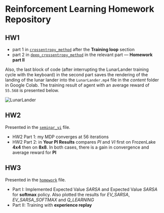 # Reinforcement Learning Homework Repository #
## HW1 ##
* part 1 in [`crossentropy_method`](https://github.com/Shilovski/RL/blob/main/crossentropy_method.ipynb) after the __Training loop__ section
* part 2 in [`deep_crossentropy_method`](https://github.com/Shilovski/RL/blob/main/deep_crossentropy_method.ipynb) in the relevant part &mdash; __Homework part II__

Also, the last block of code (after interrupting the LunarLander training cycle with the keyboard) in the second part saves the rendering of the landing of the lunar lander into the `LunarLander.mp4` file in the _content_ folder in Google Colab. 
The training result of agent with an average reward of `55.568` is presented below.

![LunarLander](https://user-images.githubusercontent.com/75098744/225776654-7c0dbc05-8cac-49ef-bda2-ddb4656a4ddb.gif)


## HW2 ##
Presented in the [`seminar_vi`](https://github.com/Shilovski/RL/blob/main/seminar_vi.ipynb) file.

* HW2 Part 1: my MDP converges at 56 iterations
* HW2 Part 2: in __Your PI Results__ compares _PI_ and _VI_ first on FrozenLake __4x4__ then on __8x8__. In both cases, there is a gain in convergence and average reward for __PI__

## HW3 ##
Presented in the [`homework`](https://github.com/Shilovski/RL/blob/main/homework.ipynb) file.

* Part I: Implemented Expected Value _SARSA_ and Expected Value _SARSA_ for __softmax__ policy. Also plotted the results for _EV_SARSA_, _EV_SARSA_SOFTMAX_ and _Q_LEARNING_
* Part II: Training with __experience replay__
